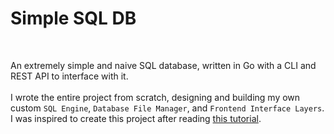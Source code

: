 <h1>Simple SQL DB</h1><p>&nbsp;</p><p>An extremely simple and naive SQL database, written in Go with a CLI and REST API to interface with it.<br><br>I wrote the entire project from scratch, designing and building my own custom <code>SQL Engine</code>, <code>Database File Manager</code>, and <code>Frontend Interface Layers</code>. I was inspired to create this project after reading <a target="_blank" rel="noopener noreferrer" href="https://cstack.github.io/db_tutorial/">this tutorial</a>.</p>